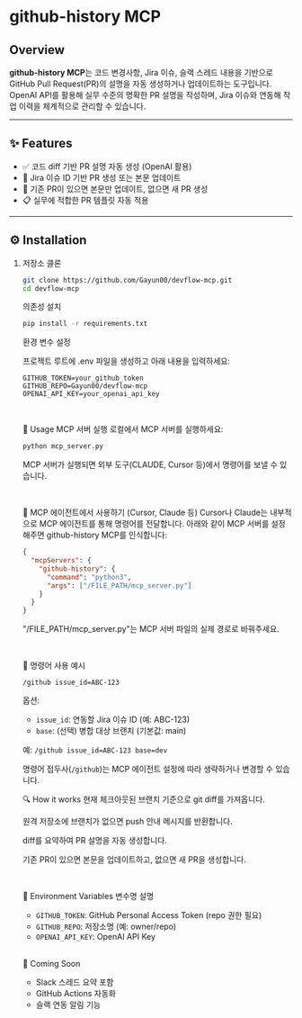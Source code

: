 # github-history MCP

## Overview

**github-history MCP**는 코드 변경사항, Jira 이슈, 슬랙 스레드 내용을 기반으로  
GitHub Pull Request(PR)의 설명을 자동 생성하거나 업데이트하는 도구입니다.  
OpenAI API를 활용해 실무 수준의 명확한 PR 설명을 작성하며, Jira 이슈와 연동해 작업 이력을 체계적으로 관리할 수 있습니다.

---

## ✨ Features

- ✅ 코드 diff 기반 PR 설명 자동 생성 (OpenAI 활용)
- 🔗 Jira 이슈 ID 기반 PR 생성 또는 본문 업데이트
- 🔁 기존 PR이 있으면 본문만 업데이트, 없으면 새 PR 생성
- 📋 실무에 적합한 PR 템플릿 자동 적용

---

## ⚙️ Installation

1. 저장소 클론

   ```bash
   git clone https://github.com/Gayun00/devflow-mcp.git
   cd devflow-mcp
   ```

   의존성 설치

   ```bash
   pip install -r requirements.txt
   ```

   환경 변수 설정

   프로젝트 루트에 .env 파일을 생성하고 아래 내용을 입력하세요:

   ```env
   GITHUB_TOKEN=your_github_token
   GITHUB_REPO=Gayun00/devflow-mcp
   OPENAI_API_KEY=your_openai_api_key
   ```

   <br>

   🚀 Usage
   MCP 서버 실행
   로컬에서 MCP 서버를 실행하세요:

   ```bash
   python mcp_server.py
   ```

   MCP 서버가 실행되면 외부 도구(CLAUDE, Cursor 등)에서 명령어를 보낼 수 있습니다.

   <br>

   🧠 MCP 에이전트에서 사용하기 (Cursor, Claude 등)
   Cursor나 Claude는 내부적으로 MCP 에이전트를 통해 명령어를 전달합니다.
   아래와 같이 MCP 서버를 설정해주면 github-history MCP를 인식합니다:

   ```json
   {
     "mcpServers": {
       "github-history": {
         "command": "python3",
         "args": ["/FILE_PATH/mcp_server.py"]
       }
     }
   }
   ```

   "/FILE_PATH/mcp_server.py"는 MCP 서버 파일의 실제 경로로 바꿔주세요.

   <br>

   💬 명령어 사용 예시

   ```text
   /github issue_id=ABC-123
   ```

   옵션:

   - `issue_id`: 연동할 Jira 이슈 ID (예: ABC-123)
   - `base`: (선택) 병합 대상 브랜치 (기본값: main)

   예: `/github issue_id=ABC-123 base=dev`

   명령어 접두사(`/github`)는 MCP 에이전트 설정에 따라 생략하거나 변경할 수 있습니다.

   🔍 How it works
   현재 체크아웃된 브랜치 기준으로 git diff를 가져옵니다.

   원격 저장소에 브랜치가 없으면 push 안내 메시지를 반환합니다.

   diff를 요약하여 PR 설명을 자동 생성합니다.

   기존 PR이 있으면 본문을 업데이트하고, 없으면 새 PR을 생성합니다.

   <br>

   🔐 Environment Variables
   변수명 설명

   - `GITHUB_TOKEN`: GitHub Personal Access Token (repo 권한 필요)
   - `GITHUB_REPO`: 저장소명 (예: owner/repo)
   - `OPENAI_API_KEY`: OpenAI API Key

   <br>

   🧩 Coming Soon

   - Slack 스레드 요약 포함
   - GitHub Actions 자동화
   - 슬랙 연동 알림 기능
